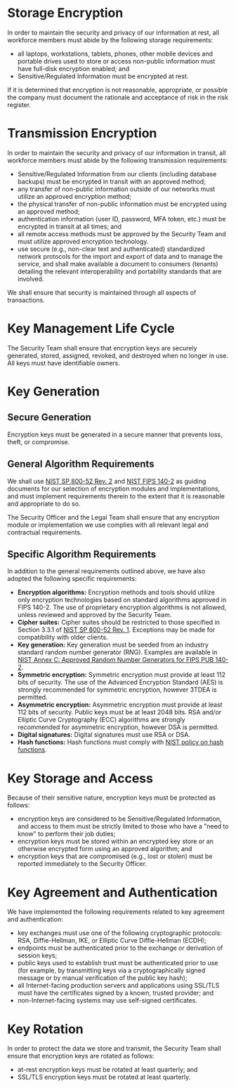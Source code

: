 # Storage Encryption
In order to maintain the security and privacy of our information at rest, all workforce members must abide by the following storage requirements:

- all laptops, workstations, tablets, phones, other mobile devices and portable drives used to store or access non-public information must have full-disk encryption enabled; and
- Sensitive/Regulated Information must be encrypted at rest.

If it is determined that encryption is not reasonable, appropriate, or possible the company must document the rationale and acceptance of risk in the risk register.

# Transmission Encryption

In order to maintain the security and privacy of our information in transit, all workforce members must abide by the following transmission requirements:

- Sensitive/Regulated Information from our clients (including database backups) must be encrypted in transit with an approved method;
- any transfer of non-public information outside of our networks must utilize an approved encryption method;
- the physical transfer of non-public information must be encrypted using an approved method;
- authentication information (user ID, password, MFA token, etc.) must be encrypted in transit at all times; and
- all remote access methods must be approved by the Security Team and must utilize approved encryption technology.
- use secure (e.g., non-clear text and authenticated) standardized network protocols for the import and export of data and to manage the service, and shall make available a document to consumers (tenants) detailing the relevant interoperability and portability standards that are involved.

We shall ensure that security is maintained through all aspects of transactions.

# Key Management Life Cycle

The Security Team shall ensure that encryption keys are securely generated, stored, assigned, revoked, and destroyed when no longer in use. All keys must have identifiable owners.

# Key Generation

## Secure Generation

Encryption keys must be generated in a secure manner that prevents loss, theft, or compromise.

## General Algorithm Requirements

We shall use [NIST SP 800-52 Rev. 2](https://csrc.nist.gov/publications/detail/sp/800-52/rev-2/final) and [NIST FIPS 140-2](https://csrc.nist.gov/projects/cryptographic-module-validation-program/standards) as guiding documents for our selection of encryption modules and implementations, and must implement requirements therein to the extent that it is reasonable and appropriate to do so.

The Security Officer and the Legal Team shall ensure that any encryption module or implementation we use complies with all relevant legal and contractual requirements.

## Specific Algorithm Requirements

In addition to the general requirements outlined above, we have also adopted the following specific requirements:

- **Encryption algorithms:** Encryption methods and tools should utilize only encryption technologies based on standard algorithms approved in FIPS 140-2. The use of proprietary encryption algorithms is not allowed, unless reviewed and approved by the Security Team.
- **Cipher suites:** Cipher suites should be restricted to those specified in Section 3.3.1 of [NIST SP 800-52 Rev. 1](https://csrc.nist.gov/publications/detail/sp/800-52/rev-1/final). Exceptions may be made for compatibility with older clients.
- **Key generation:** Key generation must be seeded from an industry standard random number generator (RNG). Examples are available in [NIST Annex C: Approved Random Number Generators for FIPS PUB 140-2](https://csrc.nist.gov/csrc/media/publications/fips/140/2/final/documents/fips1402annexc.pdf).
- **Symmetric encryption:** Symmetric encryption must provide at least 112 bits of security. The use of the Advanced Encryption Standard (AES) is strongly recommended for symmetric encryption, however 3TDEA is permitted.
- **Asymmetric encryption:** Asymmetric encryption must provide at least 112 bits of security. Public keys must be at least 2048 bits. RSA and/or Elliptic Curve Cryptography (ECC) algorithms are strongly recommended for asymmetric encryption, however DSA is permitted.
- **Digital signatures:** Digital signatures must use RSA or DSA.
- **Hash functions:** Hash functions must comply with [NIST policy on hash functions](http://csrc.nist.gov/groups/ST/hash/policy.html).

# Key Storage and Access

Because of their sensitive nature, encryption keys must be protected as follows:

- encryption keys are considered to be Sensitive/Regulated Information, and access to them must be strictly limited to those who have a "need to know" to perform their job duties;
- encryption keys must be stored within an encrypted key store or an otherwise encrypted form using an approved algorithm; and
- encryption keys that are compromised (e.g., lost or stolen) must be reported immediately to the Security Officer.

# Key Agreement and Authentication

We have implemented the following requirements related to key agreement and authentication:

- key exchanges must use one of the following cryptographic protocols: RSA, Diffie-Hellman, IKE, or Elliptic Curve Diffie-Hellman (ECDH);
- endpoints must be authenticated prior to the exchange or derivation of session keys;
- public keys used to establish trust must be authenticated prior to use (for example, by transmitting keys via a cryptographically signed message or by manual verification of the public key hash);
- all Internet-facing production servers and applications using SSL/TLS must have the certificates signed by a known, trusted provider; and
- non-Internet-facing systems may use self-signed certificates.

# Key Rotation
In order to protect the data we store and transmit, the Security Team shall ensure that encryption keys are rotated as follows:

- at-rest encryption keys must be rotated at least quarterly; and
- SSL/TLS encryption keys must be rotated at least quarterly.
